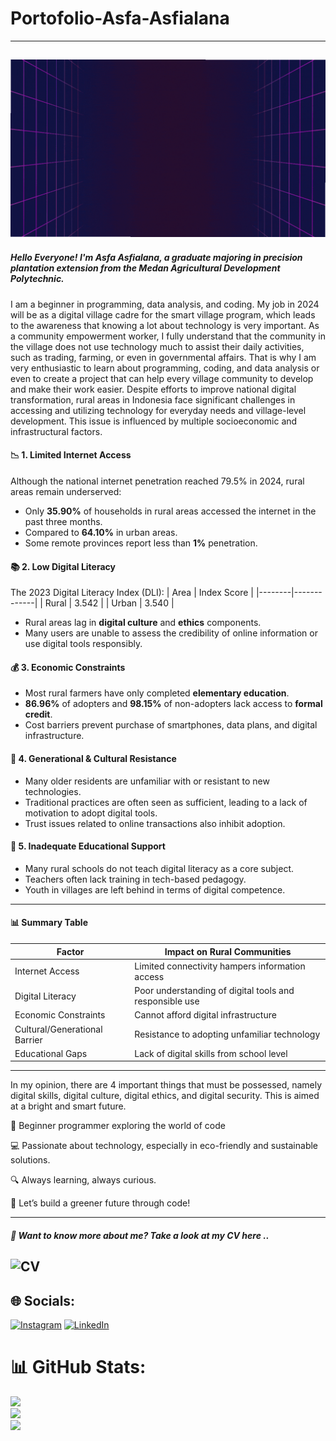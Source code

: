 # Portofolio-Asfa-Asfialana
---
![new_era](https://github.com/Asfa-Asfialana/portofolio-Asfa-Asfialana/blob/main/new_era.gif)
---
##### Hello Everyone! I'm Asfa Asfialana, a graduate majoring in precision plantation extension from the Medan Agricultural Development Polytechnic.
I am a beginner in programming, data analysis, and coding. My job in 2024 will be as a digital village cadre for the smart village program, which leads to the awareness that knowing a lot about technology is very important. As a community empowerment worker, I fully understand that the community in the village does not use technology much to assist their daily activities, such as trading, farming, or even in governmental affairs. That is why I am very enthusiastic to learn about programming, coding, and data analysis or even to create a project that can help every village community to develop and make their work easier.
Despite efforts to improve national digital transformation, rural areas in Indonesia face significant challenges in accessing and utilizing technology for everyday needs and village-level development. This issue is influenced by multiple socioeconomic and infrastructural factors.
#### 📉 1. Limited Internet Access
Although the national internet penetration reached 79.5% in 2024, rural areas remain underserved:
- Only **35.90%** of households in rural areas accessed the internet in the past three months.
- Compared to **64.10%** in urban areas.
- Some remote provinces report less than **1%** penetration.
#### 📚 2. Low Digital Literacy
The 2023 Digital Literacy Index (DLI):
| Area   | Index Score |
|--------|-------------|
| Rural  | 3.542       |
| Urban  | 3.540       |
- Rural areas lag in **digital culture** and **ethics** components.
- Many users are unable to assess the credibility of online information or use digital tools responsibly.
#### 💰 3. Economic Constraints
- Most rural farmers have only completed **elementary education**.
- **86.96%** of adopters and **98.15%** of non-adopters lack access to **formal credit**.
- Cost barriers prevent purchase of smartphones, data plans, and digital infrastructure.
#### 🧓 4. Generational & Cultural Resistance
- Many older residents are unfamiliar with or resistant to new technologies.
- Traditional practices are often seen as sufficient, leading to a lack of motivation to adopt digital tools.
- Trust issues related to online transactions also inhibit adoption.
#### 🏫 5. Inadequate Educational Support
- Many rural schools do not teach digital literacy as a core subject.
- Teachers often lack training in tech-based pedagogy.
- Youth in villages are left behind in terms of digital competence.
---
#### 📊 Summary Table
| Factor                         | Impact on Rural Communities                               |
|-------------------------------|------------------------------------------------------------|
| Internet Access               | Limited connectivity hampers information access           |
| Digital Literacy              | Poor understanding of digital tools and responsible use   |
| Economic Constraints          | Cannot afford digital infrastructure                      |
| Cultural/Generational Barrier | Resistance to adopting unfamiliar technology              |
| Educational Gaps              | Lack of digital skills from school level                  |
---
In my opinion, there are 4 important things that must be possessed, namely digital skills, digital culture, digital ethics, and digital security. This is aimed at a bright and smart future.










🌱 Beginner programmer exploring the world of code

💻 Passionate about technology, especially in eco-friendly and sustainable solutions.

🔍 Always learning, always curious.

🚀 Let’s build a greener future through code!

---
##### 👋 Want to know more about me? Take a look at my CV here ..
![CV](https://github.com/Asfa-Asfialana/portofolio-Asfa-Asfialana/tree/main/CV-PDF)
---


## 🌐 Socials:
[![Instagram](https://img.shields.io/badge/Instagram-%23E4405F.svg?logo=Instagram&logoColor=white)](https://instagram.com/AS.ASFIALN) [![LinkedIn](https://img.shields.io/badge/LinkedIn-%230077B5.svg?logo=linkedin&logoColor=white)](https://linkedin.com/in/https://www.linkedin.com/in/asfaasfialana86/) 
# 📊 GitHub Stats:
![](https://github-readme-stats.vercel.app/api?username=asfa-asfialana&theme=dark&hide_border=false&include_all_commits=false&count_private=false)<br/>
![](https://nirzak-streak-stats.vercel.app/?user=asfa-asfialana&theme=dark&hide_border=false)<br/>
![](https://github-readme-stats.vercel.app/api/top-langs/?username=asfa-asfialana&theme=dark&hide_border=false&include_all_commits=false&count_private=false&layout=compact)

<!-- Proudly created with GPRM ( https://gprm.itsvg.in ) -->
